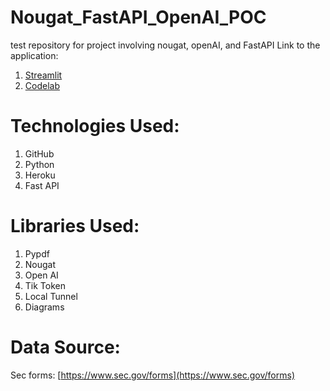 # Nougat_FastAPI_OpenAI_POC
test repository for project involving nougat, openAI, and FastAPI
Link to the application:

1. [Streamlit](https://apiuipy-3hhxvzfcbs9qornpewnjvd.streamlit.app/)
2. [Codelab](https://codelabs-preview.appspot.com/?file_id=1nlOiguetXSHnHXw2Vb6FfQR77WmVZxTT_ggT87CbhkU#0)

# Technologies Used:

1. GitHub
2. Python
3. Heroku
4. Fast API

# Libraries Used:

1. Pypdf
2. Nougat
3. Open AI
4. Tik Token
5. Local Tunnel
6. Diagrams

# Data Source:

Sec forms: [https://www.sec.gov/forms](https://www.sec.gov/forms)
